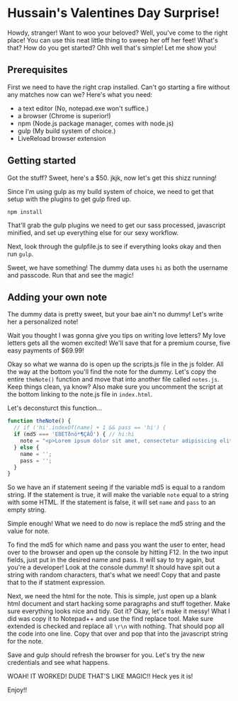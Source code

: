 # Hussain's Valentines Day Surprise!

Howdy, stranger! Want to woo your beloved? Well, you've come to the right place! You can use this neat little thing to sweep her off her feet! What's that? How do you get started? Ohh well that's simple! Let me show you!

## Prerequisites

First we need to have the right crap installed. Can't go starting a fire without any matches now can we? Here's what you need:

- a text editor (No, notepad.exe won't suffice.)
- a browser (Chrome is superior!)
- npm (Node.js package manager, comes with node.js)
- gulp (My build system of choice.)
- LiveReload browser extension

## Getting started

Got the stuff? Sweet, here's a $50. jkjk, now let's get this shizz running!

Since I'm using gulp as my build system of choice, we need to get that setup with the plugins to get gulp fired up.

`npm install`

That'll grab the gulp plugins we need to get our sass processed, javascript minified, and set up everything else for our sexy workflow.

Next, look through the gulpfile.js to see if everything looks okay and then run `gulp`.

Sweet, we have something! The dummy data uses `hi` as both the username and passcode. Run that and see the magic!

## Adding your own note

The dummy data is pretty sweet, but your bae ain't no dummy! Let's write her a personalized note!

Wait you thought I was gonna give you tips on writing love letters? My love letters gets all the women excited! We'll save that for a premium course, five easy payments of $69.99!

Okay so what we wanna do is open up the scripts.js file in the js folder. All the way at the bottom you'll find the note for the dummy. Let's copy the entire `theNote()` function and move that into another file called `notes.js`. Keep things clean, ya know? Also make sure you uncomment the script at the bottom linking to the note.js file in `index.html`.

Let's deconsturct this function...

``` javascript
function theNote() {
  // if ('hi'.indexOf(name) + 1 && pass == 'hi') {
  if (md5 === 'E8ETðnö*¶ÇÁÕ') { // hi:hi
    note = "<p>Lorem ipsum dolor sit amet, consectetur adipisicing elit. Quibusdam ut vel voluptates fugit unde at ipsum incidunt nulla consectetur, magnam sint, autem numquam odit provident dolore quia est velit excepturi.</p><p>Lorem ipsum dolor sit amet, consectetur adipisicing elit. Quibusdam ut vel voluptates fugit unde at ipsum incidunt nulla consectetur, magnam sint, autem numquam odit provident dolore quia est velit excepturi.</p><p>Lorem ipsum dolor sit amet, consectetur adipisicing elit. Quibusdam ut vel voluptates fugit unde at ipsum incidunt nulla consectetur, magnam sint, autem numquam odit provident dolore quia est velit excepturi.</p>"
  } else {
    name = '';
    pass = '';
  }
}
```

So we have an if statement seeing if the variable md5 is equal to a random string. If the statement is true, it will make the variable `note` equal to a string with some HTML. If the statement is false, it will set `name` and `pass` to an empty string.

Simple enough! What we need to do now is replace the md5 string and the value for note. 

To find the md5 for which name and pass you want the user to enter, head over to the browser and open up the console by hitting F12. In the two input fields, just put in the desired name and pass. It will say to try again, but you're a developer! Look at the console dummy! It should have spit out a string with random characters, that's what we need! Copy that and paste that to the if statment expression.

Next, we need the html for the note. This is simple, just open up a blank html document and start hacking some paragraphs and stuff together. Make sure everything looks nice and tidy. Got it? Okay, let's make it messy! What I did was copy it to Notepad++ and use the find replace tool. Make sure extended is checked and replace all `\r\n` with nothing. That should pop all the code into one line. Copy that over and pop that into the javascript string for the note.

Save and gulp should refresh the browser for you. Let's try the new credentials and see what happens.

WOAH! IT WORKED! DUDE THAT'S LIKE MAGIC!! Heck yes it is! 

Enjoy!!
